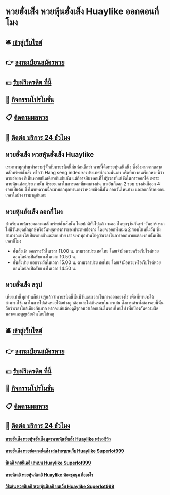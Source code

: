 # หวยฮั่งเส็ง หวยหุ้นฮั่งเส็ง Huaylike ออกตอนกี่โมง

## 🛎 [เข้าสู่เว็บไซต์](https://bit.ly/3xuY3Cj)
## 👉 [ลงทะเบียนสมัครหวย](https://bit.ly/3xuY3Cj)
## 💵 [รับฟรีเครดิต ที่นี้](https://bit.ly/3RTSHbO)
## 👑 [กิจกรรมโปรโมชั่น](https://bit.ly/3RTSHbO)
## 📋 [ติดตามผลหวย](https://bit.ly/3RTSHbO)
## 📱 [ติดต่อ บริการ 24 ชัวโมง](https://bit.ly/3RTSHbO)

## หวยฮั่งเส็ง หวยหุ้นฮั่งเส็ง Huaylike
เรามาพาทุกท่านทำความรู้จักกับหวยชนิดนี้กันก่อนดีกว่า หวยนี้คือหวยหุ้นชนิดนึง ซึ่งอิงมากจากตลาดหลักทรัพย์ฮั่งเส็ง หรือว่า Hang seng index ของประเทศฮ่องกงนั่นเอง หรือที่บางคนเรียกหวยนี้ว่าหวยฮ่องกง ก็เป็นหวยชนิดเดียวกันเช่นกัน แต่ก็อาจมีบางคนที่ไม่รู้เวลาที่แน่ชัดในการออกได้ เพราะหวยหุ้นแต่ละประเภทนั้น มีระยะเวลาในการออกที่แตกต่างกัน บางอันก็ออก 2 รอบ บางอันก็ออก 4 รอบเป็นต้น ซึ่งในบทความนี้จะมาบอกทุกท่านเองว่าหวยชนิดนี้นั้น ออกวันไหนบ้าง และออกกี่รอบตอนเวลาใดบ้าง เรามาดูกันเลย

## หวยหุ้นฮั่งเส็ง ออกกี่โมง
สำหรับหวยหุ้นของตลาดหลักทรัพย์ฮั่งเส็งนั้น โดยปกติทั่วไปแล้ว จะออกในทุกๆวันจันทร์-วันศุกร์ หากไม่มีวันหยุดนักฤกษ์หรือวันหยุดทางการของประเทศฮ่องกง โดยจะออกทั้งหมด 2 รอบในหนึ่งวัน ซึ่งสามารถแบ่งได้เป็นรอบเช้าและรอบบ่าย เราจะพาทุกท่านไปดูว่าเวลาในการออกหวยแต่ละรอบนั้นเป็นเวลากี่โมง
- ฮั่งเส็งเช้า ออกรางวัลในเวลา 11.00 น. ตามเวลาประเทศไทย โดยเจ้ามือหวยหรือเว็บไซต์หวยออนไลน์จะปิดรับแทงในเวลา 10.50 น. 
- ฮั่งเส็งบ่าย ออกรางวัลในเวลา 15.00 น. ตามเวลาประเทศไทย โดยเจ้ามือหวยหรือเว็บไซต์หวยออนไลน์จะปิดรับแทงในเวลา 14.50 น. 

## หวยฮั่งเส็ง สรุป 
เพียงเท่านี้ทุกท่านก็น่าจะรู้แล้วว่าหวยชนิดนี้นั้นมีวันและเวลาในการออกอย่างไร เพื่อที่ท่านจะได้สามารถใช้เวลาในการไปเล่นหวยได้อย่างถูกต้องและไม่เกินรอบในการเล่น ซึ่งการเล่นทั้งสองรอบนี้นั้นถือว่าเวลาใกล้เคียงกันมาก หากจะเล่นต้องดูดีๆก่อนว่าเลือกเล่นในรอบไหนไป เพื่อป้องกันความผิดพลาดและสูญเสียเงินโดยใช่เหตุ

## 🛎 [เข้าสู่เว็บไซต์](https://bit.ly/3xuY3Cj)
## 👉 [ลงทะเบียนสมัครหวย](https://bit.ly/3xuY3Cj)
## 💵 [รับฟรีเครดิต ที่นี้](https://bit.ly/3RTSHbO)
## 👑 [กิจกรรมโปรโมชั่น](https://bit.ly/3RTSHbO)
## 📋 [ติดตามผลหวย](https://bit.ly/3RTSHbO)
## 📱 [ติดต่อ บริการ 24 ชัวโมง](https://bit.ly/3RTSHbO)

#### [หวยฮั่งเส็ง หวยหุ้นฮั่งเส็ง สูตรหวยหุ้นฮั่งเส็ง Huaylike พร้อมรีวิว](https://atom.io/themes/หวยฮั่งเส็ง%20หวยหุ้นฮั่งเส็ง%20สูตรหวยหุ้นฮั่งเส็ง%20Huaylike%20พร้อมรีวิว)
#### [หวยฮั่งเส็ง หวยฮ่องกงฮั่งเส็ง เล่นง่ายๆบนเว็บ Huaylike Superlot999](https://atom.io/themes/หวยฮั่งเส็ง%20หวยฮ่องกงฮั่งเส็ง%20เล่นง่ายๆบนเว็บ%20Huaylike%20Superlot999)
#### [นิเคอิ หวยนิเคอิ เล่นบน Huaylike Superlot999](https://atom.io/themes/นิเคอิ%20หวยนิเคอิ%20เล่นบน%20Huaylike%20Superlot999)
#### [หวยนิเคอิ หวยหุ้นนิเคอิ Huaylike ห้องชุมนุม คืออะไร](https://atom.io/themes/หวยนิเคอิ%20หวยหุ้นนิเคอิ%20Huaylike%20ห้องชุมนุม%20คืออะไร)
#### [วิธีเล่น หวยนิเคอิ หวยหุ้นนิเคอิ บนเว็บ Huaylike Superlot999](https://atom.io/themes/วิธีเล่น%20หวยนิเคอิ%20หวยหุ้นนิเคอิ%20บนเว็บ%20Huaylike%20Superlot999)